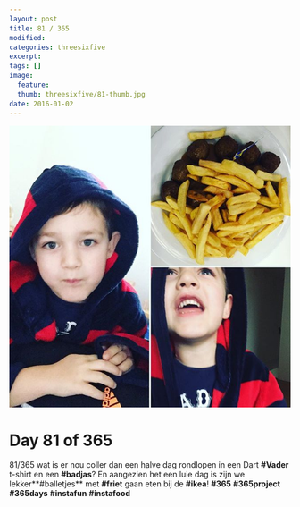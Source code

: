 ```yaml
---
layout: post
title: 81 / 365
modified:
categories: threesixfive
excerpt:
tags: []
image:
  feature: 
  thumb: threesixfive/81-thumb.jpg
date: 2016-01-02
---
```


![81](/images/threesixfive/81.jpg)

# Day 81 of 365

81/365 wat is er nou coller dan een halve dag rondlopen in een Dart **\#Vader** t-shirt en een **\#badjas**? En aangezien het een luie dag is zijn we lekker**\#balletjes** met **\#friet** gaan eten bij de **\#ikea**! **\#365** **\#365project** **\#365days** **\#instafun** **\#instafood**
